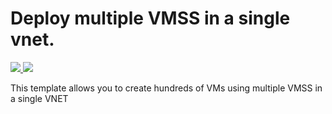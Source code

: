 ﻿# Deploy multiple VMSS in a single vnet.

<a href="https://portal.azure.com/#create/Microsoft.Template/uri/https%3A%2F%2Fraw.githubusercontent.com%2Feissi%2FMyARMtemplates%2Fmaster%2FMyARMtemplates%2FVMSS%2FWindowsVirtualMachineScaleSet.json" target="_blank">
    <img src="http://azuredeploy.net/deploybutton.png"/>
</a>
<a href="http://armviz.io/#/?load=https%3A%2F%2Fraw.githubusercontent.com%2Feissi%2FMyARMtemplates%2Fmaster%2FMyARMtemplates%2FVMSS%2FWindowsVirtualMachineScaleSet.json" target="_blank">
    <img src="http://armviz.io/visualizebutton.png"/>
</a>

This template allows you to create hundreds of VMs using multiple VMSS in a single VNET
